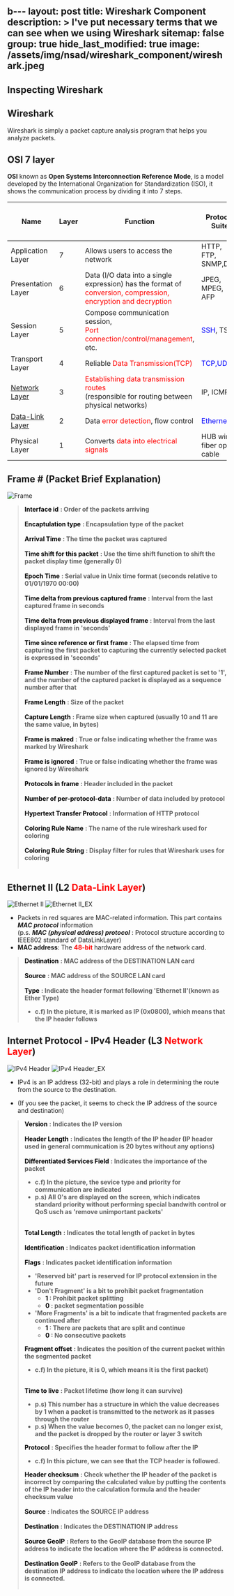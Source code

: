 b---
layout: post
title: Wireshark Component
description: >
  I've put necessary terms that we can see when we using Wireshark
sitemap: false
group: true
hide_last_modified: true
image: /assets/img/nsad/wireshark_component/wireshark.jpeg
---
## Inspecting Wireshark

## Wireshark
Wireshark is simply a packet capture analysis program that helps you analyze packets.


## OSI 7 layer 
**OSI** known as **Open Systems Interconnection Reference Mode**, is a model developed by the International Organization for Standardization (ISO), it shows the communication process by dividing it into 7 steps.


| Name | Layer | Function | Protocol Suite | Unit of Data in Protocol (PDU) |
|------|-------|----------|----------------|--------------------------------|
|Application Layer|7|Allows users to access the network|HTTP, FTP, SNMP,DNS|Data
|Presentation Layer|6|Data (I/O data into a single expression) has the format of <span style="color:red">conversion, compression, encryption and decryption</span>|JPEG, MPEG, AFP|Data
|Session Layer|5|Compose communication session,<br/> <span style="color:red">Port connection/control/management</span>, etc.| <span style="color:blue">SSH</span>, TSL|Data
|Transport Layer|4|Reliable <span style="color:red">Data Transmission(TCP)</span>|<span style="color:blue">TCP,UDP</span>|Segment
|[Network Layer](#internet-protocol---ipv4-header-network-layer)|3|<span style="color:red">Establishing data transmission routes</span><br/>(responsible for routing between physical networks)|IP, ICMP|<span style="color:blue">Packet</span>
|[Data-Link Layer](#ethernet-ii-data-link-layer)|2|Data <span style="color:red">error detection</span>, flow control|<span style="color:blue">Ethernet</span>|Frame
|Physical Layer|1|Converts <span style="color:red">data into electrical signals</span>|HUB wire, fiber optic cable|<span style="color:blue">Bit</span>


## Frame # (Packet Brief Explanation)
![Frame](/assets/img/nsad/wireshark_component/frame.png "Frame")
> **<span style="color:black">Interface id</span>** 
**: Order of the packets arriving<br/><br/>**
> **<span style="color:black">Encaptulation type</span>** 
**: Encapsulation type of the packet<br/><br/>**
> **<span style="color:black">Arrival Time</span>** 
**: The time the packet was captured<br/><br/>**
> **<span style="color:black">Time shift for this packet</span>** 
**: Use the time shift function to shift the packet display time (generally 0)<br/><br/>**
> **<span style="color:black">Epoch Time</span>** 
**: Serial value in Unix time format (seconds relative to 01/01/1970 00:00)<br/><br/>** 
> **<span style="color:black">Time delta from previous captured frame</span>**
**: Interval from the last captured frame in seconds<br/><br/>**
> **<span style="color:black">Time delta from previous displayed frame</span>**
**: Interval from the last displayed frame in 'seconds'<br/><br/>**
> **<span style="color:black">Time since reference or first frame</span>**
**: The elapsed time from capturing the first packet to capturing the currently selected packet is expressed in 'seconds'<br/><br/>**
> **<span style="color:black">Frame Number</span>**
**: The number of the first captured packet is set to '1', and the number of the captured packet is displayed as a sequence number after that<br/><br/>**
> **<span style="color:black">Frame Length</span>**
**: Size of the packet<br/><br/>**
> **<span style="color:black">Capture Length</span>**
**: Frame size when captured (usually 10 and 11 are the same value, in bytes)<br/><br/>**
> **<span style="color:black">Frame is makred</span>**
**: True or false indicating whether the frame was marked by Wireshark<br/><br/>**
> **<span style="color:black">Frame is ignored</span>**
**: True or false indicating whether the frame was ignored by Wireshark<br/><br/>**
> **<span style="color:black">Protocols in frame</span>**
**: Header included in the packet<br/><br/>**
> **<span style="color:black">Number of per-protocol-data</span>**
**: Number of data included by protocol<br/><br/>**
> **<span style="color:black">Hypertext Transfer Protocol</span>**
**: Information of HTTP protocol<br/><br/>**
> **<span style="color:black">Coloring Rule Name</span>**
**: The name of the rule wireshark used for coloring<br/><br/>**
> **<span style="color:black">Coloring Rule String</span>**
**: Display filter for rules that Wireshark uses for coloring<br/><br/>**


## Ethernet II (**L2<span style="color:red"> Data-Link Layer</span>**)
![Ethernet II](/assets/img/nsad/wireshark_component/ethernet.png "Ethernet II")
![Ethernet II_EX](/assets/img/nsad/wireshark_component/ethernet_ex.png "Ethernet II_EX")

- Packets in red squares are MAC-related information. This part contains ***MAC protocol*** information<br/>
(p.s. ***MAC (physical address) protocol*** : Protocol structure according to IEEE802 standard of DataLinkLayer)
- **MAC address**: The **<span style="color:red">48-bit</span>** hardware address of the network card.<br/>

> **<span style="color:black">Destination</span>** 
**: MAC address of the DESTINATION LAN card<br/><br/>**
> **<span style="color:black">Source</span>** 
**: MAC address of the SOURCE LAN card<br/><br/>**
> **<span style="color:black">Type</span>** 
**: Indicate the header format following 'Ethernet II'(known as Ether Type)<br/>**
> - **c.f) In the picture, it is marked as IP (0x0800), which means that the IP header follows**


## Internet Protocol - IPv4 Header (**L3<span style="color:red"> Network Layer</span>**)
![IPv4 Header](/assets/img/nsad/wireshark_component/ipv4_header.png "IPv4 Header")
![IPv4 Header_EX](/assets/img/nsad/wireshark_component/ipv4_header_ex.png "IPv4 Header_EX")

- IPv4 is an IP address (32-bit) and plays a role in determining the route from the source to the destination.

- (If you see the packet, it seems to check the IP address of the source and destination)

> **<span style="color:black">Version</span>** 
**: Indicates the IP version<br/><br/>**
> **<span style="color:black">Header Length</span>** 
**: Indicates the length of the IP header (IP header used in general communication is 20 bytes without any options)<br/><br/>**
> **<span style="color:black">Differentiated Services Field</span>** 
**: Indicates the importance of the packet<br/>**
> - **c.f) In the picture, the sevice type and priority for communication are indicated<br/>**
> - **p.s) All 0's are displayed on the screen, which indicates standard priority without performing special bandwith control or QoS usch as 'remove unimportant packets'<br/><br/>**
> 
> **<span style="color:black">Total Length</span>** 
**: Indicates the total length of packet in bytes<br/><br/>**
> **<span style="color:black">Identification</span>** 
**: Indicates packet identification information<br/><br/>**
> **<span style="color:black">Flags</span>** 
**: Indicates packet identification information<br>**
> - **'Reserved bit' part is reserved for IP protocol extension in the future<br/>**
> - **'Don't Fragment' is a bit to prohibit packet fragmentation<br/>**
>   - **<span style="color:black">1</span> : Prohibit packet splitting**
>   - **<span style="color:black">0</span> : packet segmentation possible**
> - **'More Fragments' is a bit to indicate that fragmented packets are continued after<br/>**
>   - **<span style="color:black">1</span> : There are packets that are split and continue**
>   - **<span style="color:black">0</span> : No consecutive packets**
> 
> **<span style="color:black">Fragment offset</span>** 
**: Indicates the position of the current packet within the segmented packet<br/>** 
> - **c.f) In the picture, it is 0, which means it is the first packet)<br/><br/>**
>
> **<span style="color:black">Time to live</span>** 
**: Packet lifetime (how long it can survive)<br/>**
> - **p.s) This number has a structure in which the value decreases by 1 when a packet is transmitted to the network as it passes through the router<br/>**
> - **p.s) When the value becomes 0, the packet can no longer exist, and the packet is dropped by the router or layer 3 switch</br>**
> 
> **<span style="color:black">Protocol</span>** 
**: Specifies the header format to follow after the IP<br/>**
> - **c.f) In this picture, we can see that the TCP header is followed.<br/>**
> 
> **<span style="color:black">Header checksum</span>** 
**: Check whether the IP header of the packet is incorrect by comparing the calculated value by putting the contents of the IP header into the calculation formula and the header checksum value<br/><br/>**
> **<span style="color:black">Source</span>** 
**: Indicates the SOURCE IP address<br/><br/>**
> **<span style="color:black">Destination</span>** 
**: Indicates the DESTINATION IP address<br/><br/>**
> **<span style="color:black">Source GeoIP</span>** 
**: Refers to the GeoIP database from the source IP address to indicate the location where the IP address is connected.<br/><br/>**
> **<span style="color:black">Destination GeoIP</span>** 
**: Refers to the GeoIP database from the destination IP address to indicate the location where the IP address is connected.<br/><br/>**